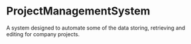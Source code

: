 # ProjectManagementSystem
A system designed to automate some of the data storing, retrieving and editing for company projects.

